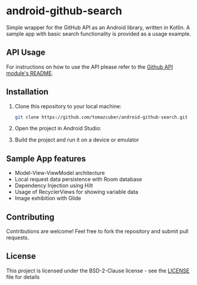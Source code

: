 # android-github-search
Simple wrapper for the GitHub API as an Android library, written in Kotlin.
A sample app with basic search functionality is provided as a usage example.

## API Usage
For instructions on how to use the API please refer to the [Github API module's README](https://github.com/tomazcuber/android-github-search/blob/main/GithubApi/README.md).

## Installation

1. Clone this repository to your local machine:
   ```bash
   git clone https://github.com/tomazcuber/android-github-search.git
2. Open the project in Android Studio:

3. Build the project and run it on a device or emulator

## Sample App features
- Model-View-ViewModel architecture
- Local request data persistence with Room database
- Dependency Injection using Hilt
- Usage of RecyclerViews for showing variable data
- Image exhibition with Glide

## Contributing
Contributions are welcome! Feel free to fork the repository and submit pull requests.

## License
This project is licensed under the BSD-2-Clause license - see the [LICENSE](LICENSE) file for details
